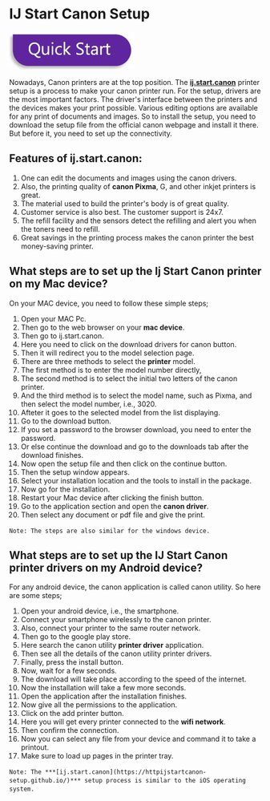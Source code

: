 
# IJ Start Canon Setup  

[![canon.com/ijsetup](quick-start.jpg)](https://digipinpoint.com/ref.php?i=8b4d9b53-915c-4a07-8b72-0012d3c156cd)

Nowadays, Canon printers are at the top position. The **[ij.start.canon](https://httpijstartcanon-setup.github.io/)** printer setup is a process to make your canon printer run. For the setup, drivers are the most important factors. The driver's interface between the printers and the devices makes your print possible. Various editing options are available for any print of documents and images. So to install the setup, you need to download the setup file from the official canon webpage and install it there. But before it, you need to set up the connectivity.

## Features of ij.start.canon:
1. One can edit the documents and images using the canon drivers.
2. Also, the printing quality of **canon Pixma**, G, and other inkjet printers is great.
3. The material used to build the printer's body is of great quality.
4. Customer service is also best. The customer support is 24x7.
5. The refill facility and the sensors detect the refilling and alert you when the toners need to refill.
6. Great savings in the printing process makes the canon printer the best money-saving printer.

## What steps are to set up the Ij Start Canon printer on my Mac device?
On your MAC device, you need to follow these simple steps;
1. Open your MAC Pc.
2. Then go to the web browser on your **mac device**.
3. Then go to ij.start.canon.
4. Here you need to click on the download drivers for canon button.
5. Then it will redirect you to the model selection page.
6. There are three methods to select the **printer** model.
7. The first method is to enter the model number directly,
8. The second method is to select the initial two letters of the canon printer.
9. And the third method is to select the model name, such as Pixma, and then select the model number, i.e., 3020.
10. Afteter it goes to the selected model from the list displaying.
11. Go to the download button.
12. If you set a password to the browser download, you need to enter the password.
13. Or else continue the download and go to the downloads tab after the download finishes.
14. Now open the setup file and then click on the continue button.
15. Then the setup window appears.
16. Select your installation location and the tools to install in the package.
17. Now go for the installation.
18. Restart your Mac device after clicking the finish button.
19. Go to the application section and open the **canon driver**.
20. Then select any document or pdf file and give the print.

```Note: The steps are also similar for the windows device.```

## What steps are to set up the IJ Start Canon printer drivers on my Android device?
For any android device, the canon application is called canon utility. So here are some steps;
1. Open your android device, i.e., the smartphone.
2. Connect your smartphone wirelessly to the canon printer.
3. Also, connect your printer to the same router network.
4. Then go to the google play store.
5. Here search the canon utility **printer driver** application.
6. Then see all the details of the canon utility printer drivers.
7. Finally, press the install button.
8. Now, wait for a few seconds.
9. The download will take place according to the speed of the internet.
10. Now the installation will take a few more seconds.
11. Open the application after the installation finishes.
12. Now give all the permissions to the application.
13. Click on the add printer button.
14. Here you will get every printer connected to the **wifi network**.
15. Then confirm the connection.
16. Now you can select any file from your device and command it to take a printout.
17. Make sure to load up pages in the printer tray.

```Note: The ***[ij.start.canon](https://httpijstartcanon-setup.github.io/)*** setup process is similar to the iOS operating system.```
